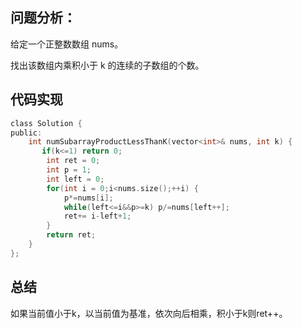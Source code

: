 ## 问题分析： 
给定一个正整数数组 nums。

找出该数组内乘积小于 k 的连续的子数组的个数。
## 代码实现
```c
class Solution {
public:
    int numSubarrayProductLessThanK(vector<int>& nums, int k) {
       if(k<=1) return 0;
        int ret = 0;
        int p = 1;
        int left = 0;
        for(int i = 0;i<nums.size();++i) {
            p*=nums[i];
            while(left<=i&&p>=k) p/=nums[left++];
            ret+= i-left+1;
        }
        return ret;
    }
};
```
## 总结
如果当前值小于k，以当前值为基准，依次向后相乘，积小于k则ret++。
      